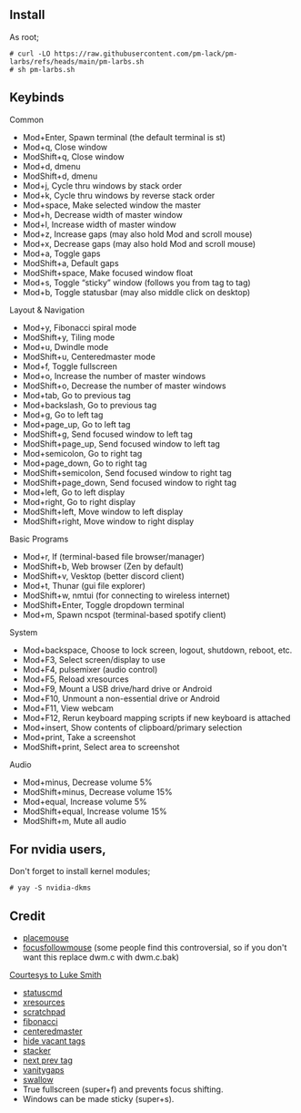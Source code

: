 ## Install

As root;
```
# curl -LO https://raw.githubusercontent.com/pm-lack/pm-larbs/refs/heads/main/pm-larbs.sh
# sh pm-larbs.sh
```

## Keybinds

Common
- Mod+Enter,            Spawn terminal (the default terminal is st)
- Mod+q,                Close window
- ModShift+q,           Close window
- Mod+d,                dmenu
- ModShift+d,           dmenu
- Mod+j,                Cycle thru windows by stack order
- Mod+k,                Cycle thru windows by reverse stack order
- Mod+space,            Make selected window the master
- Mod+h,                Decrease width of master window
- Mod+l,                Increase width of master window
- Mod+z,                Increase gaps (may also hold Mod and scroll mouse)
- Mod+x,                Decrease gaps (may also hold Mod and scroll mouse)
- Mod+a,                Toggle gaps
- ModShift+a,           Default gaps
- ModShift+space,       Make focused window float
- Mod+s,                Toggle “sticky” window (follows you from tag to tag)
- Mod+b,                Toggle statusbar (may also middle click on desktop)

Layout & Navigation
- Mod+y,                Fibonacci spiral mode
- ModShift+y,           Tiling mode
- Mod+u,                Dwindle mode
- ModShift+u,           Centeredmaster mode
- Mod+f,                Toggle fullscreen
- Mod+o,                Increase the number of master windows
- ModShift+o,           Decrease the number of master windows
- Mod+tab,              Go to previous tag
- Mod+backslash,        Go to previous tag
- Mod+g,                Go to left tag
- Mod+page_up,          Go to left tag
- ModShift+g,           Send focused window to left tag
- ModShift+page_up,     Send focused window to left tag
- Mod+semicolon,        Go to right tag
- Mod+page_down,        Go to right tag
- ModShift+semicolon,   Send focused window to right tag
- ModShift+page_down,   Send focused window to right tag
- Mod+left,             Go to left display
- Mod+right,            Go to right display
- ModShift+left,        Move window to left display
- ModShift+right,       Move window to right display

Basic Programs
- Mod+r,                lf (terminal-based file browser/manager)
- ModShift+b,           Web browser (Zen by default)
- ModShift+v,           Vesktop (better discord client)
- Mod+t,                Thunar (gui file explorer)
- ModShift+w,           nmtui (for connecting to wireless internet)
- ModShift+Enter,       Toggle dropdown terminal
- Mod+m,                Spawn ncspot (terminal-based spotify client)

System
- Mod+backspace,        Choose to lock screen, logout, shutdown, reboot, etc.
- Mod+F3,               Select screen/display to use
- Mod+F4,               pulsemixer (audio control)
- Mod+F5,               Reload xresources
- Mod+F9,               Mount a USB drive/hard drive or Android
- Mod+F10,              Unmount a non-essential drive or Android
- Mod+F11,              View webcam
- Mod+F12,              Rerun keyboard mapping scripts if new keyboard is attached
- Mod+insert,           Show contents of clipboard/primary selection
- Mod+print,            Take a screenshot
- ModShift+print,       Select area to screenshot

Audio
- Mod+minus,            Decrease volume 5%
- ModShift+minus,       Decrease volume 15%
- Mod+equal,            Increase volume 5%
- ModShift+equal,       Increase volume 15%
- ModShift+m,           Mute all audio

## For nvidia users,

Don't forget to install kernel modules;
```
# yay -S nvidia-dkms
```

## Credit
- [placemouse](https://github.com/bakkeby/patches/wiki/placemouse) 
- [focusfollowmouse](https://github.com/bakkeby/patches/wiki/focusfollowmouse) (some people find this controversial, so if you don't want this replace dwm.c with dwm.c.bak)

 [Courtesys to Luke Smith](https://github.com/lukesmithxyz/dwm)
- [statuscmd](https://dwm.suckless.org/patches/statuscmd/) 
- [xresources](https://dwm.suckless.org/patches/xresources/) 
- [scratchpad](https://dwm.suckless.org/patches/scratchpad/) 
- [fibonacci](https://dwm.suckless.org/patches/fibonacci/) 
- [centeredmaster](https://dwm.suckless.org/patches/centeredmaster/) 
- [hide vacant tags ](https://dwm.suckless.org/patches/hide_vacant_tags/)
- [stacker](https://dwm.suckless.org/patches/stacker/) 
- [next prev tag ](https://dwm.suckless.org/patches/nextprev/)
- [vanitygaps](https://dwm.suckless.org/patches/vanitygaps/) 
- [swallow](https://dwm.suckless.org/patches/swallow/)
- True fullscreen (super+f) and prevents focus shifting.
- Windows can be made sticky (super+s).

